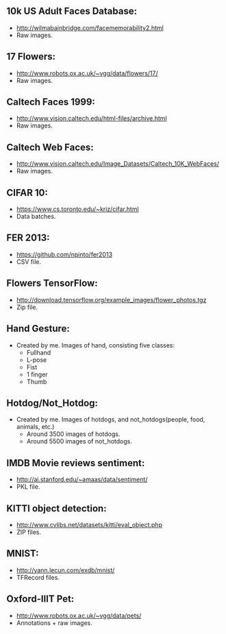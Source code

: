 ## 10k US Adult Faces Database:
  - http://wilmabainbridge.com/facememorability2.html
  - Raw images.

## 17 Flowers:
  - http://www.robots.ox.ac.uk/~vgg/data/flowers/17/
  - Raw images.

## Caltech Faces 1999:
  - http://www.vision.caltech.edu/html-files/archive.html
  - Raw images.

## Caltech Web Faces:
  - http://www.vision.caltech.edu/Image_Datasets/Caltech_10K_WebFaces/
  - Raw images.

## CIFAR 10:
  - https://www.cs.toronto.edu/~kriz/cifar.html
  - Data batches.

## FER 2013:
  - https://github.com/npinto/fer2013
  - CSV file.

## Flowers TensorFlow:
  - http://download.tensorflow.org/example_images/flower_photos.tgz
  - Zip file.

## Hand Gesture:
  - Created by me. Images of hand, consisting five classes:
      - Fullhand
      - L-pose
      - Fist
      - 1 finger
      - Thumb

## Hotdog/Not_Hotdog:
  - Created by me. Images of hotdogs, and not_hotdogs(people, food, animals, etc.)
      - Around 3500 images of hotdogs.
      - Around 5500 images of not_hotdogs.
      
## IMDB Movie reviews sentiment:
  - http://ai.stanford.edu/~amaas/data/sentiment/
  - PKL file.

## KITTI object detection:
  - http://www.cvlibs.net/datasets/kitti/eval_object.php
  - ZIP files.
  
## MNIST:
  - http://yann.lecun.com/exdb/mnist/
  - TFRecord files.

## Oxford-IIIT Pet:
  - http://www.robots.ox.ac.uk/~vgg/data/pets/
  - Annotations + raw images.
